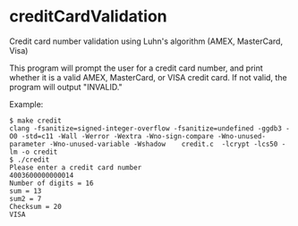 # creditCardValidation
Credit card number validation using Luhn's algorithm (AMEX, MasterCard, Visa)

This program will prompt the user for a credit card number, and print whether it is a valid AMEX, MasterCard, or VISA credit card. If not valid, the program will output "INVALID."

Example:
```console
$ make credit
clang -fsanitize=signed-integer-overflow -fsanitize=undefined -ggdb3 -O0 -std=c11 -Wall -Werror -Wextra -Wno-sign-compare -Wno-unused-parameter -Wno-unused-variable -Wshadow    credit.c  -lcrypt -lcs50 -lm -o credit
$ ./credit
Please enter a credit card number
4003600000000014
Number of digits = 16
sum = 13
sum2 = 7
Checksum = 20
VISA
```
